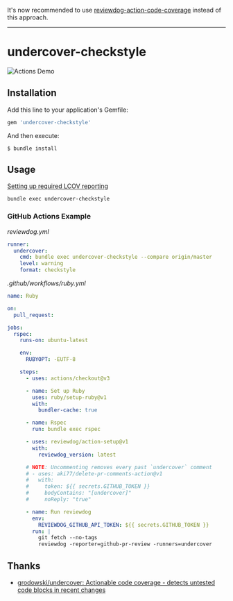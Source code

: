 It's now recommended to use [reviewdog-action-code-coverage](https://github.com/aki77/reviewdog-action-code-coverage) instead of this approach.

----

# undercover-checkstyle

![Actions Demo](https://i.gyazo.com/881890dcba76cf30a8db86d9635ba38a.png)

## Installation

Add this line to your application's Gemfile:

```ruby
gem 'undercover-checkstyle'
```

And then execute:

    $ bundle install

## Usage

[Setting up required LCOV reporting](https://github.com/grodowski/undercover#setting-up-required-lcov-reporting)

```
bundle exec undercover-checkstyle
```

### GitHub Actions Example

*reviewdog.yml*
```yaml
runner:
  undercover:
    cmd: bundle exec undercover-checkstyle --compare origin/master
    level: warning
    format: checkstyle
```

*.github/workflows/ruby.yml*
```yaml
name: Ruby

on:
  pull_request:

jobs:
  rspec:
    runs-on: ubuntu-latest

    env:
      RUBYOPT: -EUTF-8

    steps:
      - uses: actions/checkout@v3

      - name: Set up Ruby
        uses: ruby/setup-ruby@v1
        with:
          bundler-cache: true

      - name: Rspec
        run: bundle exec rspec

      - uses: reviewdog/action-setup@v1
        with:
          reviewdog_version: latest

      # NOTE: Uncommenting removes every past `undercover` comment
      # - uses: aki77/delete-pr-comments-action@v1
      #   with:
      #     token: ${{ secrets.GITHUB_TOKEN }}
      #     bodyContains: "[undercover]"
      #     noReply: "true"

      - name: Run reviewdog
        env:
          REVIEWDOG_GITHUB_API_TOKEN: ${{ secrets.GITHUB_TOKEN }}
        run: |
          git fetch --no-tags
          reviewdog -reporter=github-pr-review -runners=undercover
```

## Thanks

- [grodowski/undercover: Actionable code coverage \- detects untested code blocks in recent changes](https://github.com/grodowski/undercover)
